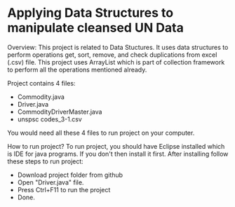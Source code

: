 # Applying Data Structures to manipulate cleansed UN Data

Overview:
This project is related to Data Stuctures. It uses data structures to perform operations get, sort, remove, and check duplications from excel (.csv) file.
This project uses ArrayList which is part of collection framework to perform all the operations mentioned already.

Project contains 4 files:
  - Commodity.java
  - Driver.java
  - CommodityDriverMaster.java
  - unspsc codes_3-1.csv
  
You would need all these 4 files to run project on your computer.

How to run project?
To run project, you should have Eclipse installed which is IDE for java programs. If you don't then install it first. After installing follow these steps to run project:


  - Download project folder from github
  - Open "Driver.java" file.
  - Press Ctrl+F11 to run the project
  - Done.
